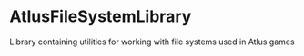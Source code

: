 # AtlusFileSystemLibrary
Library containing utilities for working with file systems used in Atlus games
